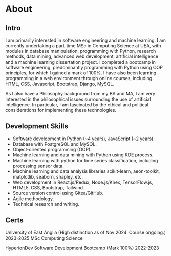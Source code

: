 # About

## Intro

I am primarily interested in software engineering and machine learning. I am currently undertaking a part-time MSc in Computing Science at UEA, with modules in database manipulation, programming with Python, research methods, data mining, advanced web development, artificial intelligence and a machine learning dissertation project. I completed a bootcamp in software engineering, predominantly programming with Python using OOP principles, for which I gained a mark of 100%. I have also been learning programming in a web environment through online courses, including HTML, CSS, Javascript, Bootstrap, Django, MySQL.

As I also have a Philosophy background from my BA and MA, I am very interested in the philosophical issues surrounding the use of artificial intelligence. In particular, I am fascinated by the ethical and political considerations for implementing these technologies.

## Development Skills

* Software development in Python (~4 years), JavaScript (~2 years).
* Database with PostgreSQL and MySQL.
* Object-oriented programming (OOP).
* Machine learning and data mining with Python using KDE process.
* Machine learning with python for time series classification, including processing sensor data.
* Machine learning and data analysis libraries scikit-learn, aeon-toolkit, matplotlib, seaborn, shapley, etc.
* Web development in React.js/Redux, Node.js/Knex, TensorFlow.js, HTML5, CSS, Bootstrap, Tailwind.
* Source version control using Gitea/GitHub.
* Agile methodology.
* Technical research and writing.

## Certs

University of East Anglia                    (High distinction as of Nov 2024. Course ongoing.)   2023-2025
MSc Computing Science 

HyperionDev 
Software Development Bootcamp		             (Mark 100%)	             2022-2023


